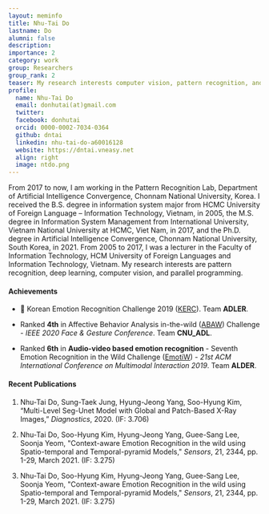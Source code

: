 ```yaml
---
layout: meminfo
title: Nhu-Tai Do
lastname: Do
alumni: false
description:
importance: 2
category: work
group: Researchers
group_rank: 2
teaser: My research interests computer vision, pattern recognition, and medical image analysis. I am currently working on knee bone tumor prognosis and context-aware emotion recognition.
profile:
  name: Nhu-Tai Do
  email: donhutai(at)gmail.com
  twitter:
  facebook: donhutai
  orcid: 0000-0002-7034-0364
  github: dntai
  linkedin: nhu-tai-do-a60016128
  website: https://dntai.vneasy.net
  align: right
  image: ntdo.png
---
```


From 2017 to now, I am working in the Pattern Recognition Lab, Department of Artificial Intelligence Convergence, Chonnam National University, Korea. I received the B.S. degree in information system major from HCMC University of Foreign Language – Information Technology, Vietnam, in 2005, the M.S. degree in Information System Management from International University, Vietnam National University at HCMC, Viet Nam, in 2017, and the Ph.D. degree in Artificial Intelligence Convergence, Chonnam National University, South Korea, in 2021. From 2005 to 2017, I was a lecturer in the Faculty of Information Technology, HCM University of Foreign Languages and Information Technology, Vietnam. My research interests are pattern recognition, deep learning, computer vision, and parallel programming.


#### Achievements

* :3rd_place_medal: Korean Emotion Recognition Challenge 2019 ([KERC](https://www.kaggle.com/c/kerc)). Team **ADLER**.

* Ranked **4th** in Affective Behavior Analysis in-the-wild ([ABAW](https://ibug.doc.ic.ac.uk/resources/fg-2020-competition-affective-behavior-analysis)) Challenge - _IEEE 2020 Face & Gesture Conference_. Team **CNU_ADL**.

* Ranked **6th** in **Audio-video based emotion recognition** - Seventh Emotion Recognition in the Wild Challenge ([EmotiW](https://researchmgt.monash.edu/ws/portalfiles/portal/288645367/288531253_oa.pdf)) - _21st ACM International Conference on Multimodal Interaction 2019_. Team **ALDER**.

#### Recent Publications

1. Nhu-Tai Do, Sung-Taek Jung, Hyung-Jeong Yang, Soo-Hyung Kim, “Multi-Level Seg-Unet Model with Global and Patch-Based X-Ray Images,” _Diagnostics_, 2020. (IF: 3.706)

2. Nhu-Tai Do, Soo-Hyung Kim, Hyung-Jeong Yang, Guee-Sang Lee, Soonja Yeom, "Context-aware Emotion Recognition in the wild using Spatio-temporal and Temporal-pyramid Models," _Sensors_, 21, 2344, pp. 1-29, March 2021. (IF: 3.275)

3. Nhu-Tai Do, Soo-Hyung Kim, Hyung-Jeong Yang, Guee-Sang Lee, Soonja Yeom, "Context-aware Emotion Recognition in the wild using Spatio-temporal and Temporal-pyramid Models," _Sensors_, 21, 2344, pp. 1-29, March 2021. (IF: 3.275)





